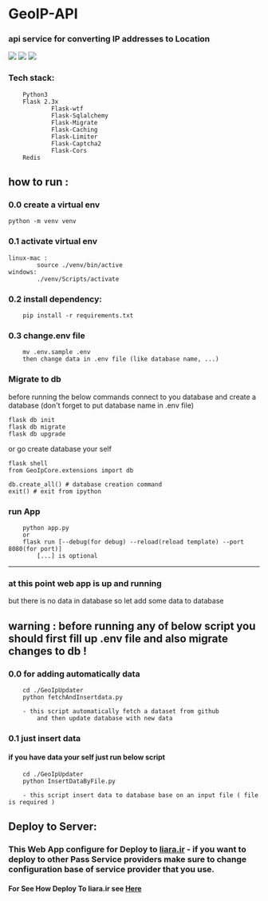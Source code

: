 # GeoIP-API
### api service for converting IP addresses to Location 


<img src="./doc/Images/index.png">
<img src="./doc/Images/public-ip.png">
<img src="./doc/Images/ip2location.png">



### Tech stack:

        Python3
        Flask 2.3x
                Flask-wtf
                Flask-Sqlalchemy
                Flask-Migrate
                Flask-Caching
                Flask-Limiter
                Flask-Captcha2
                Flask-Cors
        Redis
        




## how to run :
 
### 0.0 create a virtual env   
    python -m venv venv


### 0.1 activate virtual env
    
    linux-mac :
            source ./venv/bin/active
    windows:
            ./venv/Scripts/activate

    
### 0.2 install dependency:
        
        pip install -r requirements.txt

### 0.3 change.env file

        mv .env.sample .env
        then change data in .env file (like database name, ...)

### Migrate to db


before running the below commands connect to you database and create a database (don't forget to put database name in .env file)        

    flask db init
    flask db migrate 
    flask db upgrade

or go create database your self

    flask shell
    from GeoIpCore.extensions import db
    
    db.create_all() # database creation command
    exit() # exit from ipython

### run App
    
        python app.py
        or
        flask run [--debug(for debug) --reload(reload template) --port 8080(for port)]
            [...] is optional

---

### at this point web app is up and running 
but there is no data in database so let add some data to database


## warning : before running any of below script you should first fill up .env file and also migrate changes to db !
### 0.0 for adding automatically data 
        
        cd ./GeoIpUpdater
        python fetchAndInsertdata.py 
                
        - this script automatically fetch a dataset from github
            and then update database with new data



### 0.1 just insert data
#### if you have data your self just run below script

        cd ./GeoIpUpdater
        python InsertDataByFile.py

        - this script insert data to database base on an input file ( file is required )




## Deploy to Server:

### This Web App configure for Deploy to <a href='https://liara.ir'>liara.ir</a> - if you want to deploy to other Pass Service providers make sure to change configuration base of service provider that you use.

#### For See How Deploy To liara.ir see <a href='./doc/Deploy/liara.ir'>Here</a>

